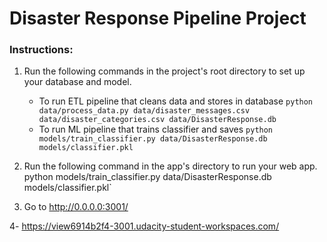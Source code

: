 # Disaster Response Pipeline Project

### Instructions:
1. Run the following commands in the project's root directory to set up your database and model.

    - To run ETL pipeline that cleans data and stores in database
        `python data/process_data.py data/disaster_messages.csv data/disaster_categories.csv data/DisasterResponse.db`
    - To run ML pipeline that trains classifier and saves
        `python models/train_classifier.py data/DisasterResponse.db models/classifier.pkl`

2. Run the following command in the app's directory to run your web app.
    python models/train_classifier.py data/DisasterResponse.db models/classifier.pkl`

3. Go to http://0.0.0.0:3001/

4- https://view6914b2f4-3001.udacity-student-workspaces.com/
